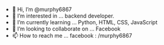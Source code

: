 - 👋 Hi, I’m @murphy6867
- 👀 I’m interested in ... backend developer.
- 🌱 I’m currently learning ... Python, HTML, CSS, JavaScript
- 💞️ I’m looking to collaborate on ... Facebook
- 📫 How to reach me ... facebook : /murphy6867

<!---
murphy6867/murphy6867 is a ✨ special ✨ repository because its `README.md` (this file) appears on your GitHub profile.
You can click the Preview link to take a look at your changes.
--->
